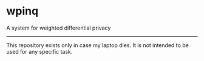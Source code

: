 # wpinq
A system for weighted differential privacy

---

This repository exists only in case my laptop dies. It is not intended to be used for any specific task.